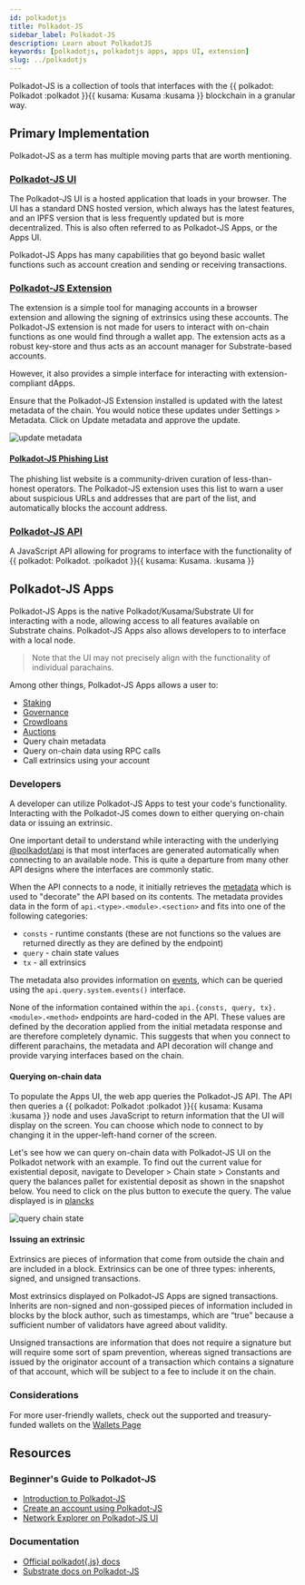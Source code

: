 ```yaml
---
id: polkadotjs
title: Polkadot-JS
sidebar_label: Polkadot-JS
description: Learn about PolkadotJS
keywords: [polkadotjs, polkadotjs apps, apps UI, extension]
slug: ../polkadotjs
---
```


<!-- This page is a WIP -->
<!-- The first version of this page takes motivation from Emre's ELI5 on Polkadot-JS -->

Polkadot-JS is a collection of tools that interfaces with the
{{ polkadot: Polkadot :polkadot }}{{ kusama: Kusama :kusama }} blockchain in a granular way.

## Primary Implementation

Polkadot-JS as a term has multiple moving parts that are worth mentioning.

### [Polkadot-JS UI](https://polkadot.js.org/)

The Polkadot-JS UI is a hosted application that loads in your browser. The UI has a standard DNS
hosted version, which always has the latest features, and an IPFS version that is less frequently
updated but is more decentralized. This is also often referred to as Polkadot-JS Apps, or the Apps
UI.

Polkadot-JS Apps has many capabilities that go beyond basic wallet functions such as account
creation and sending or receiving transactions.

### [Polkadot-JS Extension](https://polkadot.js.org/extension/)

The extension is a simple tool for managing accounts in a browser extension and allowing the signing
of extrinsics using these accounts. The Polkadot-JS extension is not made for users to interact with
on-chain functions as one would find through a wallet app. The extension acts as a robust key-store
and thus acts as an account manager for Substrate-based accounts.

However, it also provides a simple interface for interacting with extension-compliant dApps.

Ensure that the Polkadot-JS Extension installed is updated with the latest metadata of the chain.
You would notice these updates under Settings > Metadata. Click on Update metadata and approve the
update.

![update metadata](../assets/update-metadata.png)

#### [Polkadot-JS Phishing List](https://polkadot.js.org/phishing/)

The phishing list website is a community-driven curation of less-than-honest operators. The
Polkadot-JS extension uses this list to warn a user about suspicious URLs and addresses that are
part of the list, and automatically blocks the account address.

### [Polkadot-JS API](https://github.com/polkadot-js/api)

A JavaScript API allowing for programs to interface with the functionality of
{{ polkadot: Polkadot. :polkadot }}{{ kusama: Kusama. :kusama }}

## Polkadot-JS Apps

Polkadot-JS Apps is the native Polkadot/Kusama/Substrate UI for interacting with a node, allowing
access to all features available on Substrate chains. Polkadot-JS Apps also allows developers to to
interface with a local node.

> Note that the UI may not precisely align with the functionality of individual parachains.

Among other things, Polkadot-JS Apps allows a user to:

- [Staking](../learn/learn-staking.md)
- [Governance](../learn/learn-governance.md)
- [Crowdloans](../learn/learn-crowdloans.md)
- [Auctions](../learn/learn-auction.md)
- Query chain metadata
- Query on-chain data using RPC calls
- Call extrinsics using your account

### Developers

A developer can utilize Polkadot-JS Apps to test your code's functionality. Interacting with the
Polkadot-JS comes down to either querying on-chain data or issuing an extrinsic.

One important detail to understand while interacting with the underlying
[@polkadot/api](https://www.npmjs.com/package/@polkadot/api) is that most interfaces are generated
automatically when connecting to an available node. This is quite a departure from many other API
designs where the interfaces are commonly static.

When the API connects to a node, it initially retrieves the
[metadata](https://polkadot.js.org/apps/#/runtime) which is used to "decorate" the API based on its
contents. The metadata provides data in the form of `api.<type>.<module>.<section>` and fits into
one of the following categories:

- `consts` - runtime constants (these are not functions so the values are returned directly as they
  are defined by the endpoint)
- `query` - chain state values
- `tx` - all extrinsics

The metadata also provides information on [events](https://polkadot.js.org/docs/substrate/events/),
which can be queried using the `api.query.system.events()` interface.

None of the information contained within the `api.{consts, query, tx}.<module>.<method>` endpoints
are hard-coded in the API. These values are defined by the decoration applied from the initial
metadata response and are therefore completely dynamic. This suggests that when you connect to
different parachains, the metadata and API decoration will change and provide varying interfaces
based on the chain.

#### Querying on-chain data

To populate the Apps UI, the web app queries the Polkadot-JS API. The API then queries a
{{ polkadot: Polkadot :polkadot }}{{ kusama: Kusama :kusama }} node and uses JavaScript to return
information that the UI will display on the screen. You can choose which node to connect to by
changing it in the upper-left-hand corner of the screen.

Let's see how we can query on-chain data with Polkadot-JS UI on the Polkadot network with an
example. To find out the current value for existential deposit, navigate to Developer > Chain
state > Constants and query the balances pallet for existential deposit as shown in the snapshot
below. You need to click on the plus button to execute the query. The value displayed is in
[plancks](learn-DOT#polkadot)

![query chain state](../assets/chain-state-constant.png)

#### Issuing an extrinsic

Extrinsics are pieces of information that come from outside the chain and are included in a block.
Extrinsics can be one of three types: inherents, signed, and unsigned transactions.

Most extrinsics displayed on Polkadot-JS Apps are signed transactions. Inherits are non-signed and
non-gossiped pieces of information included in blocks by the block author, such as timestamps, which
are “true” because a sufficient number of validators have agreed about validity.

Unsigned transactions are information that does not require a signature but will require some sort
of spam prevention, whereas signed transactions are issued by the originator account of a
transaction which contains a signature of that account, which will be subject to a fee to include it
on the chain.

### Considerations

For more user-friendly wallets, check out the supported and treasury-funded wallets on the
[Wallets Page](./../general/wallets.md)

## Resources

### Beginner's Guide to Polkadot-JS

- [Introduction to Polkadot-JS](https://www.youtube.com/watch?v=4EQqwGFV1D8)
- [Create an account using Polkadot-JS](https://www.youtube.com/watch?v=sy7lvAqyzkY)
- [Network Explorer on Polkadot-JS UI](https://www.youtube.com/watch?v=g4b4IWR6OrE)

### Documentation

- [Official polkadot{.js} docs](https://polkadot.js.org/docs/)
- [Substrate docs on Polkadot-JS](https://docs.substrate.io/reference/command-line-tools/polkadot-apps/)
